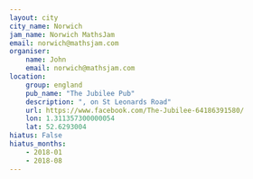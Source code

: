 ```yaml
---
layout: city                                           
city_name: Norwich                                                               
jam_name: Norwich MathsJam
email: norwich@mathsjam.com
organiser:
    name: John
    email: norwich@mathsjam.com
location:
    group: england
    pub_name: "The Jubilee Pub"
    description: ", on St Leonards Road"
    url: https://www.facebook.com/The-Jubilee-64186391580/
    lon: 1.311357300000054
    lat: 52.6293004
hiatus: False
hiatus_months:
    - 2018-01
    - 2018-08
---
```

